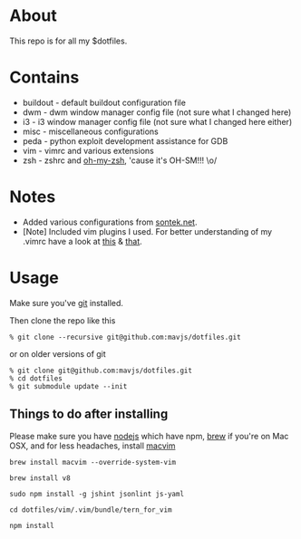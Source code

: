 About
=====
This repo is for all my $dotfiles.

Contains
========
* buildout - default buildout configuration file
* dwm - dwm window manager config file (not sure what I changed here)
* i3 - i3 window manager config file (not sure what I changed here either)
* misc - miscellaneous configurations
* peda - python exploit development assistance for GDB
* vim - vimrc and various extensions
* zsh - zshrc and [oh-my-zsh](https://github.com/robbyrussell/oh-my-zsh), 'cause it's OH-SM!!! \o/

Notes
=====
* Added various configurations from [sontek.net](http://sontek.net/turning-vim-into-a-modern-python-ide).
* [Note] Included vim plugins I used. For better understanding of my .vimrc have a look at [this](https://github.com/psquid/dotfiles) & [that](http://nvie.com/posts/how-i-boosted-my-vim/).

Usage
=====
Make sure you've [git](http://git-scm.com/) installed.


Then clone the repo like this

    % git clone --recursive git@github.com:mavjs/dotfiles.git

or on older versions of git
    
    % git clone git@github.com:mavjs/dotfiles.git
    % cd dotfiles
    % git submodule update --init

Things to do after installing
-----------------------------
Please make sure you have [nodejs](http://nodejs.org/) which have npm, [brew](http://brew.sh/) if you're on Mac OSX, and for less headaches, install [macvim](https://code.google.com/p/macvim/)    
    
    brew install macvim --override-system-vim
    
    brew install v8
    
    sudo npm install -g jshint jsonlint js-yaml
    
    cd dotfiles/vim/.vim/bundle/tern_for_vim
    
    npm install
